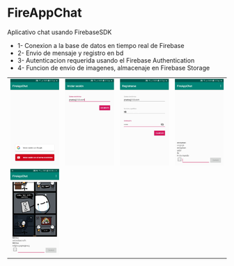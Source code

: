 # FireAppChat
Aplicativo chat usando FirebaseSDK
- 1- Conexion a la base de datos en tiempo real de Firebase
- 2- Envio de mensaje y registro en bd
- 3- Autenticacion requerida usando el Firebase Authentication
- 4- Funcion de envio de imagenes, almacenaje en Firebase Storage

<table>
	<tr>
		<td><img src="https://github.com/namelessbliss/FireAppChat/blob/master/capturas/1.png" ></td>
		<td><img src="https://github.com/namelessbliss/FireAppChat/blob/master/capturas/2.png" ></td>
		<td><img src="https://github.com/namelessbliss/FireAppChat/blob/master/capturas/3.png" ></td>
		<td><img src="https://github.com/namelessbliss/FireAppChat/blob/master/capturas/4.png" ></td>
	</tr>
	<tr>
		<td><img src="https://github.com/namelessbliss/FireAppChat/blob/master/capturas/5.png" ></td>
	</tr>
</table> 
